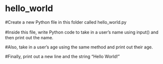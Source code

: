 # hello_world

#Create a new Python ﬁle in this folder called hello_world.py

#Inside this ﬁle, write Python code to take in a user’s name using input()
and then print out the name.

#Also, take in a user’s age using the same method and print out their age.

#Finally, print out a new line and the string “Hello World!”
